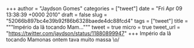 
+++
author = "Jaydson Gomes"
categories = ["tweet"]
date = "Fri Apr 09 13:38:39 +0000 2010"
draft = false
slug = "52066b897bc4e39b92f86b6328baede4dc88fcd4"
tags = ["tweet"]
title = """Império da lã tocando Mam..."""
tweet = true
micro = true
tweet_url = "https://twitter.com/jaydson/status/11880899947"
+++
Império da lã tocando Mamonas ontem tava muito massa \o/
